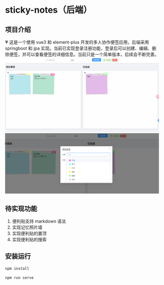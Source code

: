 # sticky-notes（后端）
## 项目介绍
:heartpulse: 这是一个使用 vue3 和 element-plus 开发的多人协作便签应用，后端采用 springboot 和 jpa 实现。当前已实现登录注册功能，登录后可以创建、编辑、删除便签，并可以查看便签的详细信息。当前只是一个简单版本，后续会不断完善。
![主页](./images/home.png)
![增加便签](./images/add.png)

## 待实现功能
1. 便利贴支持 markdown 语法
2. 实现记忆照片墙
3. 实现便利贴的置顶
4. 实现便利贴的搜索
## 安装运行
```
npm install
```

```
npm run serve
```

